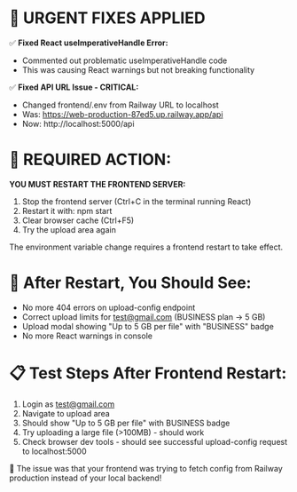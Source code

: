 🚨 URGENT FIXES APPLIED
======================

✅ **Fixed React useImperativeHandle Error:**
- Commented out problematic useImperativeHandle code
- This was causing React warnings but not breaking functionality

✅ **Fixed API URL Issue - CRITICAL:**
- Changed frontend/.env from Railway URL to localhost
- Was: https://web-production-87ed5.up.railway.app/api  
- Now: http://localhost:5000/api

🔄 **REQUIRED ACTION:**
=====================

**YOU MUST RESTART THE FRONTEND SERVER:**

1. Stop the frontend server (Ctrl+C in the terminal running React)
2. Restart it with: npm start
3. Clear browser cache (Ctrl+F5) 
4. Try the upload area again

The environment variable change requires a frontend restart to take effect.

🎯 **After Restart, You Should See:**
====================================
- No more 404 errors on upload-config endpoint
- Correct upload limits for test@gmail.com (BUSINESS plan → 5 GB)
- Upload modal showing "Up to 5 GB per file" with "BUSINESS" badge
- No more React warnings in console

📋 **Test Steps After Frontend Restart:**
========================================
1. Login as test@gmail.com 
2. Navigate to upload area
3. Should show "Up to 5 GB per file" with BUSINESS badge
4. Try uploading a large file (>100MB) - should work
5. Check browser dev tools - should see successful upload-config request to localhost:5000

🚀 The issue was that your frontend was trying to fetch config from Railway production instead of your local backend!
